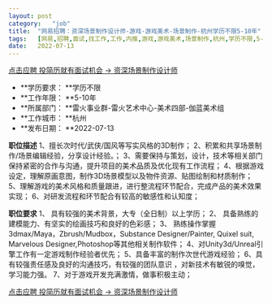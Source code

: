 ```yaml
---
layout:	post
category:	"job"
title:	"网易招聘：资深场景制作设计师-游戏-游戏美术-场景制作-杭州学历不限5-10年"
tags:	[网易,招聘,面试,找工作,工作,内推,游戏,游戏美术,场景制作,杭州,学历不限,5-10年]
date:	2022-07-13
---
```


[点击应聘 投简历就有面试机会 -> 资深场景制作设计师](http://mobile.bole.netease.com/bole/boleDetail?id=33514&employeeId=346f03c3cda5f04c&key=all)



- **学历要求： **学历不限
- **工作年限： **5-10年
- **所属部门： **雷火事业群-雷火艺术中心-美术四部-伽蓝美术组
- **工作城市： **杭州
- **发布日期： **2022-07-13



**职位描述**
1、擅长次时代/武侠/国风等写实风格的3D制作；
2、积累和共享场景制作/场景编辑经验，分享设计经验。；
3、需要保持与策划，设计，技术等相关部门保持紧密的合作与沟通，提升项目的美术品质及优化现有工作流程；
4、根据游戏设定，理解原画意图，制作3D场景模型以及物件资源、贴图绘制和材质制作；
5、理解游戏的美术风格和质量跟进，进行整流程环节配合，完成产品的美术效果实现；
6、对研发流程和环节配合有较高的敏感性和认知度；



**职位要求**
1、 具有较强的美术背景，大专（全日制）以上学历；
2、 具备熟练的建模能力、有坚实的绘画技巧和良好的色彩感；
3、 熟练操作掌握3dmax/Maya，Zbrush/Mudbox，Substance Designer/Painter, Quixel suit, Marvelous Designer,Photoshop等其他相关制作软件；
4、对Unity3d/Unreal引擎工作有一定游戏制作经验者优先；
5、具备丰富的制作次世代游戏经验；
6、具有较强责任感及良好的沟通技巧，有较强的团队意识 ，对新技术有敏锐的嗅觉，学习能力强。
7、对于游戏开发充满激情，做事积极主动；



[点击应聘 投简历就有面试机会 -> 资深场景制作设计师](http://mobile.bole.netease.com/bole/boleDetail?id=33514&employeeId=346f03c3cda5f04c&key=all)